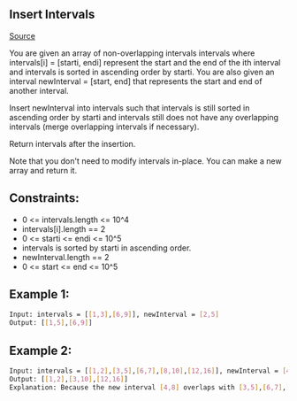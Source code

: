 ## Insert Intervals
[Source](https://leetcode.com/problems/insert-interval/)

You are given an array of non-overlapping intervals intervals where intervals[i] = [starti, endi] represent the start and the end of the ith interval and intervals is sorted in ascending order by starti. You are also given an interval newInterval = [start, end] that represents the start and end of another interval.

Insert newInterval into intervals such that intervals is still sorted in ascending order by starti and intervals still does not have any overlapping intervals (merge overlapping intervals if necessary).

Return intervals after the insertion.

Note that you don't need to modify intervals in-place. You can make a new array and return it.

## Constraints:

 - 0 <= intervals.length <= 10^4
 - intervals[i].length == 2
 - 0 <= starti <= endi <= 10^5
 - intervals is sorted by starti in ascending order.
 - newInterval.length == 2
 - 0 <= start <= end <= 10^5

## Example 1:
```sh
Input: intervals = [[1,3],[6,9]], newInterval = [2,5]
Output: [[1,5],[6,9]]
```

## Example 2:
```sh
Input: intervals = [[1,2],[3,5],[6,7],[8,10],[12,16]], newInterval = [4,8]
Output: [[1,2],[3,10],[12,16]]
Explanation: Because the new interval [4,8] overlaps with [3,5],[6,7],[8,10].
```
